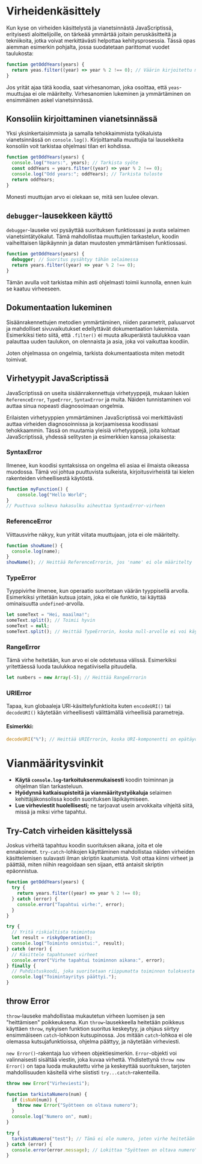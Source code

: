 # Virheidenkäsittely

Kun kyse on virheiden käsittelystä ja vianetsinnästä JavaScriptissä, erityisesti aloittelijoille, on tärkeää ymmärtää joitain peruskäsitteitä ja tekniikoita, jotka voivat merkittävästi helpottaa kehitysprosessia. Tässä opas aiemman esimerkin pohjalta, jossa suodatetaan parittomat vuodet taulukosta:

```javascript
function getOddYears(years) {
  return yeas.filter((year) => year % 2 !== 0); // Väärin kirjoitettu muuttujan nimi
}
```

Jos yrität ajaa tätä koodia, saat virhesanoman, joka osoittaa, että `yeas`-muuttujaa ei ole määritelty. Virhesanomien lukeminen ja ymmärtäminen on ensimmäinen askel vianetsinnässä.

## Konsoliin kirjoittaminen vianetsinnässä

Yksi yksinkertaisimmista ja samalla tehokkaimmista työkaluista vianetsinnässä on `console.log()`. Kirjoittamalla muuttujia tai lausekkeita konsoliin voit tarkistaa ohjelmasi tilan eri kohdissa.

```javascript
function getOddYears(years) {
  console.log("Years:", years); // Tarkista syöte
  const oddYears = years.filter((year) => year % 2 !== 0);
  console.log("Odd years:"; oddYears); // Tarkista tuloste
  return oddYears;
}
```

Monesti muuttujan arvo ei olekaan se, mitä sen luulee olevan.

## `debugger`-lausekkeen käyttö

`debugger`-lauseke voi pysäyttää suorituksen funktiossasi ja avata selaimen vianetsintätyökalut. Tämä mahdollistaa muuttujien tarkastelun, koodin vaiheittaisen läpikäynnin ja datan muutosten ymmärtämisen funktiossasi.

```javascript
function getOddYears(years) {
  debugger; // Suoritus pysähtyy tähän selaimessa
  return years.filter((year) => year % 2 !== 0);
}
```

Tämän avulla voit tarkistaa mihin asti ohjelmasti toimii kunnolla, ennen kuin se kaatuu virheeseen.

## Dokumentaation lukeminen

Sisäänrakennettujen metodien ymmärtäminen, niiden parametrit, paluuarvot ja mahdolliset sivuvaikutukset edellyttävät dokumentaation lukemista. Esimerkiksi tieto siitä, että `.filter()` ei muuta alkuperäistä taulukkoa vaan palauttaa uuden taulukon, on olennaista ja asia, joka voi vaikuttaa koodiin.

Joten ohjelmassa on ongelmia, tarkista dokumentaatiosta miten metodit toimivat.

## Virhetyypit JavaScriptissä

JavaScriptissä on useita sisäänrakennettuja virhetyyppejä, mukaan lukien `ReferenceError`, `TypeError`, `SyntaxError` ja muita. Näiden tunnistaminen voi auttaa sinua nopeasti diagnosoimaan ongelmia.

Erilaisten virhetyyppien ymmärtäminen JavaScriptissä voi merkittävästi auttaa virheiden diagnosoinnissa ja korjaamisessa koodissasi tehokkaammin. Tässä on muutamia yleisiä virhetyyppejä, joita kohtaat JavaScriptissä, yhdessä selitysten ja esimerkkien kanssa jokaisesta:

### SyntaxError

Ilmenee, kun koodisi syntaksissa on ongelma eli asiaa ei ilmaista oikeassa muodossa. Tämä voi johtua puuttuvista sulkeista, kirjoitusvirheistä tai kielen rakenteiden virheellisestä käytöstä.

```javascript
function myFunction() {
    console.log("Hello World";
}
// Puuttuva sulkeva hakasulku aiheuttaa SyntaxError-virheen
```

### ReferenceError

Viittausvirhe näkyy, kun yrität viitata muuttujaan, jota ei ole määritelty.

```javascript
function showName() {
  console.log(name);
}
showName(); // Heittää ReferenceErrorin, jos 'name' ei ole määritelty
```

### TypeError

Tyyppivirhe ilmenee, kun operaatio suoritetaan väärän tyyppisellä arvolla. Esimerkiksi yritetään kutsua jotain, joka ei ole funktio, tai käyttää ominaisuutta `undefined`-arvolla.

```javascript
let someText = "Hei, maailma!";
someText.split(); // Toimii hyvin
someText = null;
someText.split(); // Heittää TypeErrorin, koska null-arvolle ei voi käyttää split-metodia
```

### RangeError

Tämä virhe heitetään, kun arvo ei ole odotetussa välissä. Esimerkiksi yritettäessä luoda taulukkoa negatiivisella pituudella.

```javascript
let numbers = new Array(-5); // Heittää RangeErrorin
```

### URIError

Tapaa, kun globaaleja URI-käsittelyfunktioita kuten `encodeURI()` tai `decodeURI()` käytetään virheellisesti välittämällä virheellisiä parametreja.

#### Esimerkki:

```javascript
decodeURI("%"); // Heittää URIErrorin, koska URI-komponentti on epätäydellinen
```

# Vianmääritysvinkit

- **Käytä `console.log`-tarkoituksenmukaisesti** koodin toiminnan ja ohjelman tilan tarkasteluun.
- **Hyödynnä katkaisupisteitä ja vianmääritystyökaluja** selaimen kehittäjäkonsolissa koodin suorituksen läpikäymiseen.
- **Lue virheviestit huolellisesti;** ne tarjoavat usein arvokkaita vihjeitä siitä, missä ja miksi virhe tapahtui.

## Try-Catch virheiden käsittelyssä

Joskus virheitä tapahtuu koodin suorituksen aikana, joita et ole ennakoineet. `try-catch`-lohkojen käyttäminen mahdollistaa näiden virheiden käsittelemisen sulavasti ilman skriptin kaatumista. Voit ottaa kiinni virheet ja päättää, miten niihin reagoidaan sen sijaan, että antaisit skriptin epäonnistua.

```javascript
function getOddYears(years) {
  try {
    return years.filter((year) => year % 2 !== 0);
  } catch (error) {
    console.error("Tapahtui virhe:", error);
  }
}
```

```javascript
try {
  // Yritä riskialtista toimintoa
  let result = riskyOperation();
  console.log("Toiminto onnistui:", result);
} catch (error) {
  // Käsittele tapahtuneet virheet
  console.error("Virhe tapahtui toiminnon aikana:", error);
} finally {
  // Puhdistuskoodi, joka suoritetaan riippumatta toiminnon tuloksesta
  console.log("Toimintayritys päättyi.");
}
```

## throw Error

`throw`-lauseke mahdollistaa mukautetun virheen luomisen ja sen "heittämisen" poikkeuksena. Kun `throw`-lausekkeella heitetään poikkeus käyttäen `throw`, nykyisen funktion suoritus keskeytyy, ja ohjaus siirtyy ensimmäiseen `catch`-lohkoon kutsupinossa. Jos mitään `catch`-lohkoa ei ole olemassa kutsujafunktioissa, ohjelma päättyy, ja näytetään virheviesti.

`new Error()`-rakentaja luo virheen objektiesimerkin. `Error`-objekti voi valinnaisesti sisältää viestin, joka kuvaa virhettä. Yhdistettynä `throw new Error()` on tapa luoda mukautettu virhe ja keskeyttää suorituksen, tarjoten mahdollisuuden käsitellä virhe siististi `try...catch`-rakenteilla.

```js
throw new Error("Virheviesti");
```

```js
function tarkistaNumero(num) {
  if (isNaN(num)) {
    throw new Error("Syötteen on oltava numero");
  }
  console.log("Numero on", num);
}

try {
  tarkistaNumero("test"); // Tämä ei ole numero, joten virhe heitetään
} catch (error) {
  console.error(error.message); // Lokittaa "Syötteen on oltava numero"
}
```
